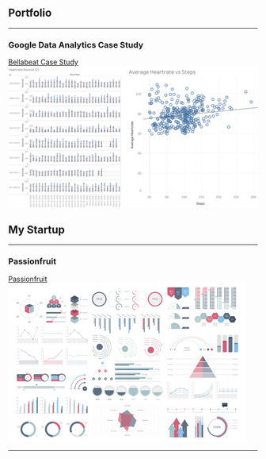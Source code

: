 ## Portfolio

---

### Google Data Analytics Case Study 

[Bellabeat Case Study](/sample_page)
<img src="images/thumbnail.png?raw=true"/>



## My Startup

---

### Passionfruit


[Passionfruit](/startup_page)
<img src="images/dummy_thumbnail.jpg?raw=true"/>

---
